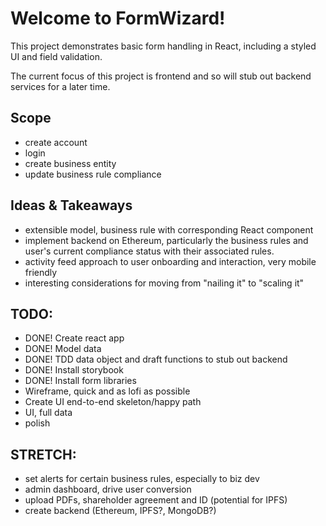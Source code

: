 # Welcome to FormWizard!
This project demonstrates basic form handling in React, including a styled UI and field validation.

The current focus of this project is frontend and so will stub out backend services for a later time.

## Scope
- create account
- login
- create business entity
- update business rule compliance

## Ideas & Takeaways
- extensible model, business rule with corresponding React component
- implement backend on Ethereum, particularly the business rules and user's current compliance status with their associated rules.
- activity feed approach to user onboarding and interaction, very mobile friendly
- interesting considerations for moving from "nailing it" to "scaling it"

## TODO:
- DONE! Create react app
- DONE! Model data
- DONE! TDD data object and draft functions to stub out backend
- DONE! Install storybook
- DONE! Install form libraries
- Wireframe, quick and as lofi as possible
- Create UI end-to-end skeleton/happy path
- UI, full data
- polish

## STRETCH:
- set alerts for certain business rules, especially to biz dev
- admin dashboard, drive user conversion
- upload PDFs, shareholder agreement and ID (potential for IPFS)
- create backend (Ethereum, IPFS?, MongoDB?)